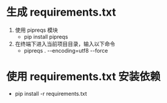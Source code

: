 # 生成 requirements.txt

1. 使用 pipreqs 模块
   - pip install pipreqs
2. 在终端下进入当前项目目录，输入以下命令
   - pipreqs . --encoding=utf8 --force

# 使用 requirements.txt 安装依赖

+ pip install -r requirements.txt

